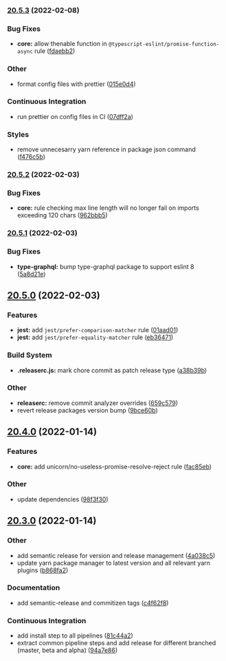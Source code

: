 ### [20.5.3](https://bitbucket.org/rimacautomobili/eslint-config/branches/compare/v20.5.3%0Dv20.5.2#diff) (2022-02-08)


### Bug Fixes

* **core:** allow thenable function in `@typescript-eslint/promise-function-async` rule ([fdaebb2](https://bitbucket.org/rimacautomobili/eslint-config/commits/fdaebb2e444f47efd645a97b2cdf3d64e21afb9c))


### Other

* format config files with prettier ([015e0d4](https://bitbucket.org/rimacautomobili/eslint-config/commits/015e0d4ed3c4c20dc18fe2042b2c2dbcb0ca5624))


### Continuous Integration

* run prettier on config files in CI ([07dff2a](https://bitbucket.org/rimacautomobili/eslint-config/commits/07dff2a65d3a4abb903a282f6ed78ddc986316df))


### Styles

* remove unnecesarry yarn reference in package json command ([f476c5b](https://bitbucket.org/rimacautomobili/eslint-config/commits/f476c5b4b486f72050ee863d5fe803b2cf0a7a4c))

### [20.5.2](https://bitbucket.org/rimacautomobili/eslint-config/branches/compare/v20.5.2%0Dv20.5.1#diff) (2022-02-03)


### Bug Fixes

* **core:** rule checking max line length will no longer fail on imports exceeding 120 chars ([962bbb5](https://bitbucket.org/rimacautomobili/eslint-config/commits/962bbb5da200284425d23b4a07730e327d89e00c))

### [20.5.1](https://bitbucket.org/rimacautomobili/eslint-config/branches/compare/v20.5.1%0Dv20.5.0#diff) (2022-02-03)


### Bug Fixes

* **type-graphql:** bump type-graphql package to support eslint 8 ([5a8d21e](https://bitbucket.org/rimacautomobili/eslint-config/commits/5a8d21ecb0dd33baeb18f76ea40b3503ba42fc83))

## [20.5.0](https://bitbucket.org/rimacautomobili/eslint-config/branches/compare/v20.5.0%0Dv20.4.0#diff) (2022-02-03)


### Features

* **jest:** add `jest/prefer-comparison-matcher` rule ([01aad01](https://bitbucket.org/rimacautomobili/eslint-config/commits/01aad01079372fd548d7bf0334eac41123f7c08a))
* **jest:** add `jest/prefer-equality-matcher` rule ([eb36471](https://bitbucket.org/rimacautomobili/eslint-config/commits/eb3647170d41705db2447e7d520e7cb53ce2c70e))


### Build System

* **.releaserc.js:** mark chore commit as patch release type ([a38b39b](https://bitbucket.org/rimacautomobili/eslint-config/commits/a38b39b015faf353b03cc440e4b28a59f83a582a))


### Other

* **releaserc:** remove commit analyzer overrides ([659c579](https://bitbucket.org/rimacautomobili/eslint-config/commits/659c5791a168aa9ae1482bf2670daf205341f070))
* revert release packages version bump ([9bce60b](https://bitbucket.org/rimacautomobili/eslint-config/commits/9bce60b2910a0b3a0107aa41166fc1b6c66428ec))

## [20.4.0](https://bitbucket.org/rimacautomobili/eslint-config/branches/compare/v20.4.0%0Dv20.3.0#diff) (2022-01-14)


### Features

* **core:** add unicorn/no-useless-promise-resolve-reject rule ([fac85eb](https://bitbucket.org/rimacautomobili/eslint-config/commits/fac85ebee6933fdb778b50db2c8120778454ee7a))


### Other

* update dependencies ([98f3f30](https://bitbucket.org/rimacautomobili/eslint-config/commits/98f3f304161640dbcab1c0015b943e17e3e93a5f))

## [20.3.0](https://bitbucket.org/rimacautomobili/eslint-config/branches/compare/v20.3.0%0Dv20.2.1#diff) (2022-01-14)


### Other

* add semantic release for version and release management ([4a038c5](https://bitbucket.org/rimacautomobili/eslint-config/commits/4a038c56752d2c4c51a455c3c5c999d167b735ba))
* update yarn package manager to latest version and all relevant yarn plugins ([b868fa2](https://bitbucket.org/rimacautomobili/eslint-config/commits/b868fa22f3fb340b4b09f8ef834df8ec07b20051))


### Documentation

* add semantic-release and commitizen tags ([c4f62f8](https://bitbucket.org/rimacautomobili/eslint-config/commits/c4f62f856fdb6bb2180d450e64bdc2d8fe13662d))


### Continuous Integration

* add install step to all pipelines ([81c44a2](https://bitbucket.org/rimacautomobili/eslint-config/commits/81c44a2c5bafcdb45a1033d045f51fbcb9242ed7))
* extract common pipeline steps and add release for different branched (master, beta and alpha) ([94a7e86](https://bitbucket.org/rimacautomobili/eslint-config/commits/94a7e86ff8bc67977818f701fab2df0cb0ba271d))
